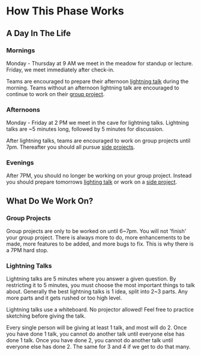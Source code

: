# How This Phase Works

## A Day In The Life

### Mornings
Monday - Thursday at 9 AM we meet in the meadow for standup or lecture. Friday, we
meet immediately after check-in.

Teams are encouraged to prepare their afternoon [lightning
talk](#lightningtalks) during the morning. Teams without an afternoon lightning
talk are encouraged to continue to work on their [group project](#grouprojects).

### Afternoons
Monday - Friday at 2 PM we meet in the cave for lightning talks. Lightning talks
are ~5 minutes long, followed by 5 minutes for discussion.

After lightning talks, teams are encouraged to work on group projects until 7pm.
Thereafter you should all pursue [side projects](#sideprojects).

### Evenings
After 7PM, you should no longer be working on your group project. Instead you
should prepare tomorrows [lighting talk](#lightningtalks) or work on a [side
project](#sideprojects).

## What Do We Work On?

### Group Projects
Group projects are only to be worked on until 6~7pm. You will not 'finish' your
group project. There is always more to do, more enhancements to be made, more
features to be added, and more bugs to fix. This is why there is a 7PM hard
stop.

### Lightning Talks
Lightning talks are 5 minutes where you answer a given question. By restricting
it to 5 minutes, you must choose the most important things to talk about.
Generally the best lightning talks is 1 idea, split into 2~3 parts. Any more
parts and it gets rushed or too high level.

Lightning talks use a whiteboard. No projector allowed! Feel free to practice
sketching before giving the talk.

Every single person will be giving at least 1 talk, and most will do 2. Once you
have done 1 talk, you cannot do another talk until everyone else has done 1
talk. Once you have done 2, you cannot do another talk until everyone else has
done 2. The same for 3 and 4 if we get to do that many.
